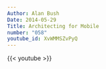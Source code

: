 ```yaml
---
Author: Alan Bush
Date: 2014-05-29
Title: Architecting for Mobile
number: "058"
youtube_id: XvWMMSZvPyQ
---
```


{{< youtube >}}
